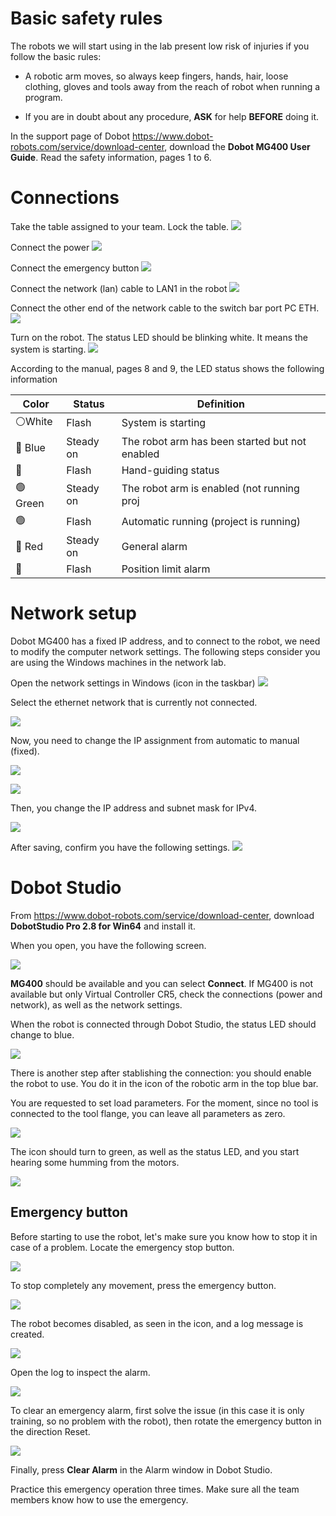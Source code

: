 # Basic safety rules

The robots we will start using in the lab present low risk of injuries if you follow the basic rules:

- A robotic arm moves, so always keep fingers, hands, hair, loose clothing, gloves and tools away from the reach of robot when running a program.

- If you are in doubt about any procedure, **ASK** for help **BEFORE** doing it.

In the support page of Dobot
https://www.dobot-robots.com/service/download-center, download the **Dobot MG400 User Guide**.
Read the safety information, pages 1 to 6.

# Connections

Take the table assigned to your team.
Lock the table.
![](img/using-dobot-mg400/lock-table.jpg)

Connect the power
![](img/using-dobot-mg400/power-connection.jpg)

Connect the emergency button
![](img/using-dobot-mg400/emergency-connection.jpg)

Connect the network (lan) cable to LAN1 in the robot
![](img/using-dobot-mg400/lan-connection-robot.jpg)

Connect the other end of the network cable to the switch bar port PC ETH.
![](img/using-dobot-mg400/lan-connection-switchbar.jpg)

Turn on the robot. The status LED should be blinking white. It means the system is starting.
![](img/using-dobot-mg400/led-status-loading.jpg)

According to the manual, pages 8 and 9, the LED status shows the following information

| Color          | Status | Definition |
|----------------|--------|------------|
| :white_circle:White           | Flash  | System is starting
| :large_blue_circle: Blue | Steady on | The robot arm has been started but not enabled
| :large_blue_circle:|                      Flash | Hand-guiding status
| :green_circle: Green | Steady on | The robot arm is enabled (not running proj
| :green_circle:|Flash | Automatic running (project is running)
| :red_circle: Red | Steady on | General alarm
| :red_circle:| Flash | Position limit alarm

# Network setup

Dobot MG400 has a fixed IP address, and to connect to the robot, we need to modify the computer network settings. The following steps consider you are using the Windows machines in the network lab.

Open the network settings in Windows (icon in the taskbar)
![](img/using-dobot-mg400/network-icon-windows.svg)

Select the ethernet network that is currently not connected.

![](img/using-dobot-mg400/network-setup-window.svg)

Now, you need to change the IP assignment from automatic to manual (fixed).

![](img/using-dobot-mg400/ethernet-setup-window-from-automatic.svg)

![](img/using-dobot-mg400/ip-settings-window.svg)

Then, you change the IP address and subnet mask for IPv4.

![](img/using-dobot-mg400/ip-subnet-settings.svg)

After saving, confirm you have the following settings.
![](img/using-dobot-mg400/checking-network-setup.svg)

# Dobot Studio

From https://www.dobot-robots.com/service/download-center, download **DobotStudio Pro 2.8 for Win64** and install it.

When you open, you have the following screen.

![](img/using-dobot-mg400/dobot-studio-mg400-to-connect.png)

**MG400** should be available and you can select **Connect**. If MG400 is not available but only Virtual Controller CR5, check the connections (power and network), as well as the network settings.

When the robot is connected through Dobot Studio, the status LED should change to blue.

![](img/using-dobot-mg400/led-status-started-not-enabled.jpg)

There is another step after stablishing the connection: you should enable the robot to use. You do it in the icon of the robotic arm in the top blue bar.

You are requested to set load parameters. For the moment, since no tool is connected to the tool flange, you can leave all parameters as zero.

![](img/using-dobot-mg400/set-load-params.png)

The icon should turn to green, as well as the status LED, and you start hearing some humming from the motors. 

![](img/using-dobot-mg400/mg400-connected-enabled.svg)

## Emergency button

Before starting to use the robot, let's make sure you know how to stop it in case of a problem. Locate the emergency stop button.

![](img/using-dobot-mg400/emergency-button.jpg)

To stop completely any movement, press the emergency button.

![](img/using-dobot-mg400/press-emergency.jpg)

The robot becomes disabled, as seen in the icon, and a log message is created.

![](img/using-dobot-mg400/mg400-connected-but-not-enabled-with-log.svg)

Open the log to inspect the alarm.

![](img/using-dobot-mg400/alarm-error-hardware-emergency.png)

To clear an emergency alarm, first solve the issue (in this case it is only training, so no problem with the robot), then rotate the emergency button in the direction Reset.

![](img/using-dobot-mg400/release-emergency.jpg)

Finally, press **Clear Alarm** in the Alarm window in Dobot Studio.

Practice this emergency operation three times. Make sure all the team members know how to use the emergency.
